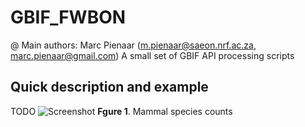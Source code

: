 # GBIF_FWBON
@ Main authors: Marc Pienaar (m.pienaar@saeon.nrf.ac.za, marc.pienaar@gmail.com)
A small set of GBIF API processing scripts

Quick description and example
-----------------
TODO
![Screenshot](GBIF_FWBON/DATA/Maps/GBIF_FADA_Vertebrates_Mammals/GBIF_FADA_Vertebrates_Mammals_species_world_log.png)
**Fgure 1**. Mammal species counts 




